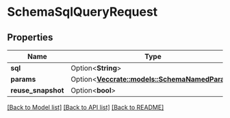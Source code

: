 # SchemaSqlQueryRequest

## Properties

Name | Type | Description | Notes
------------ | ------------- | ------------- | -------------
**sql** | Option<**String**> |  | [optional]
**params** | Option<[**Vec<crate::models::SchemaNamedParam>**](schemaNamedParam.md)> |  | [optional]
**reuse_snapshot** | Option<**bool**> |  | [optional]

[[Back to Model list]](../README.md#documentation-for-models) [[Back to API list]](../README.md#documentation-for-api-endpoints) [[Back to README]](../README.md)


